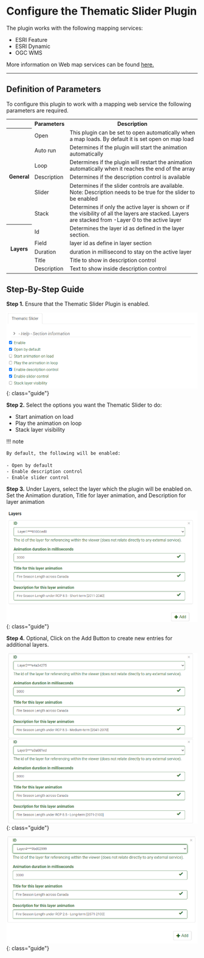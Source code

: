 # Configure the Thematic Slider Plugin

The plugin works with the following mapping services:

- ESRI Feature
- ESRI Dynamic
- OGC WMS

More information on Web map services can be found [here.](https://www.nrcan.gc.ca/earth-sciences/geomatics/canadas-spatial-data-infrastructure/8902)

---

## Definition of Parameters

To configure this plugin to work with a mapping web service the following parameters are required.

<table>
  <tr>
    <th></th>
    <th>Parameters</th>
    <th>Description</th>
  </tr>
 <tr>
    <th rowspan="6">General</th>
    <td id=parameters>Open</td>
    <td>This plugin can be set to open automatically when a map loads. By default it is set open on map load</td>
  </tr>
  <tr>
    <td id=parameters>Auto run</td>
    <td>Determines if the plugin will start the animation automatically</td>
  </tr>
    <tr>
    <td id=parameters> Loop</td>
    <td>Determines if the plugin will restart the animation automatically when it reaches the end of the array</td>
  </tr>
    <tr>
    <td id=parameters>Description</td>
    <td>Determines if the description control is available</td>
  </tr>
    <tr>
    <td id=parameters>Slider</td>
    <td>Determines if the slider controls are available. Note: Description needs to be true for the slider to be enabled</td>
  </tr>
    <tr>
    <td id=parameters>Stack</td>
    <td>Determines if only the active layer is shown or if the visibility of all the layers are stacked. Layers are stacked from -Layer 0 to the active layer</td>
  </tr>
  <tr>
    <th rowspan="5">Layers</th>
    <td id=parameters>Id</td>
    <td>Determines the layer id as defined in the layer section.</td>
  </tr>
  <tr>
    <td id=parameters>Field</td>
    <td>layer id as define in layer section</td>
  </tr>
    <tr>
    <td id=parameters>Duration</td>
    <td>duration in millisecond to stay on the active layer</td>
  </tr>
    <tr>
    <td id=parameters>Title</td>
    <td>Title to show in description control</td>
  </tr>
    <tr>
    <td id=parameters>Description</td>
    <td>Text to show inside description control</td>
  </tr>
</table>

## Step-By-Step Guide

**Step 1.** Ensure that the Thematic Slider Plugin is enabled.

![Guide1](../imgs/ThematicSlider/Guide1.png){: class="guide"}

**Step 2.** Select the options you want the Thematic Slider to do:

- Start animation on load
- Play the animation on loop
- Stack layer visibility

!!! note

    By default, the following will be enabled:

    - Open by default
    - Enable description control
    - Enable slider control

**Step 3.** Under Layers, select the layer which the plugin will be enabled on.
Set the Animation duration, Title for layer animation, and Description for layer animation

![Guide1](../imgs/ThematicSlider/Guide2.png){: class="guide"}

**Step 4.** Optional, Click on the Add Button to create new entries for additional layers.

![Guide1](../imgs/ThematicSlider/Guide3.png){: class="guide"}

![Guide1](../imgs/ThematicSlider/Guide4.png){: class="guide"}
